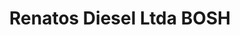---
title: "Renatos Diesel Ltda BOSH"
url: /santa-cruz-de-la-sierra/renatos-diesel-ltda-bosh/
shop: Autoteile
---